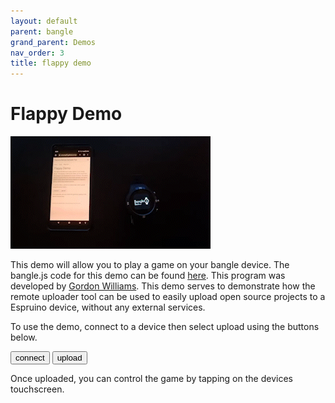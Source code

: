 ```yaml
---
layout: default
parent: bangle
grand_parent: Demos
nav_order: 3
title: flappy demo
---
```


<script src="https://unpkg.com/remote-uploader@3.0.0/dist/remote.min.js"></script>

# Flappy Demo

<img src="../../media/flappy.gif"/>

This demo will allow you to play a game on your bangle device. The bangle.js code for this demo can be found <a href="https://github.com/espruino/BangleApps/blob/master/apps/flappy/app.js">here</a>. This program was developed by <a href="https://github.com/gfwilliams">Gordon Williams</a>. This demo serves to demonstrate how the remote uploader tool can be used to easily
upload open source projects to a Espruino device, without any external services.

To use the demo, connect to a device then select upload using the buttons below. 

<button onclick="connect()" class="btn"> connect </button>
<button onclick="upload()" class="btn"> upload </button>

<p></p>

<div id="status"> </div>

<p></p>

Once uploaded, you can control the game by tapping on the devices touchscreen.

<script>
    let connection = new Remote();

    function connect() {
        connection.connect();
    }

    function upload() {
        let url = "https://raw.githubusercontent.com/espruino/BangleApps/master/apps/flappy/app.js";

        connection.upload(url).then(success => {
            if(success){
                document.getElementById("status").innerHTML = "Upload succesful!";
            } else {
                document.getElementById("status").innerHTML = "Upload failed!";
            }
        })
    }
</script>